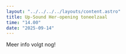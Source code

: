 ```yaml
---
layout: "../../../../layouts/content.astro"
title: Up-Sound Her-opening toneelzaal
time: "14.00"
date: "2025-09-14"
---
```


Meer info volgt nog!
